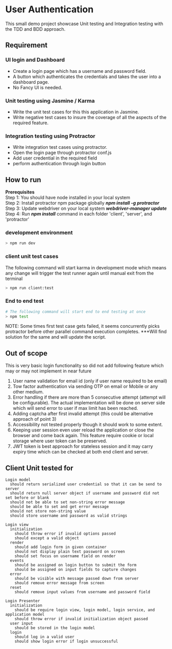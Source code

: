 # User Authentication
This small demo project showcase Unit testing and Integration testing with the TDD and BDD approach.

## Requirement 
### UI login and Dashboard
* Create a login page which has a username and password field. 
* A button which authenticates the credentials and takes the user into a dashboard page. 
* No Fancy UI is needed.

### Unit testing using Jasmine / Karma
* Write the unit test cases for this this application in Jasmine.
* Write negative test cases to insure the coverage of all the aspects of the required feature.

### Integration testing using Protractor
* Write integration test cases using protractor.
* Open the login page through protractor conf.js
* Add user credential in the required field
* perform authentication through login button


## How to run
**Prerequisites**
<br/> 
Step 1: You should have node installed in your local system 
<br/>
Step 2: Install protractor npm package globally ***npm install -g protractor***
<br/>
Step 3: Update webdriver on your local system ***webdriver-manager update***
<br/>
Step 4: Run ***npm install*** command in each folder 'client', 'server', and 'protractor'

### development environment
```bash
> npm run dev
```

### client unit test cases
The following command will start karma in development mode which means any change will trigger the test runner again until manual exit from the terminal
```bash
> npm run client:test
```

### End to end test
```bash
# The following command will start end to end testing at once
> npm test
```
NOTE: Some times first test case gets failed, it seems concurrently picks protractor before other parallel command execution completes. ***Will find solution for the same and will update the script.





## Out of scope 
This is very basic login functionality so did not add following feature which may or may not implement in near future
1) User name validation for email id (only if user name required to be email)
2) Tow factor authentication via sending OTP on email or Mobile or any other medium.
3) Error handling if there are more than 5 consecutive attempt (attempt will be configurable). The actual implementation will be done on server side which will send error to user if max limit has been reached. 
4) Adding captcha after first invalid attempt (this could be alternative approach of point 3)
5) Accessibility not tested properly though it should work to some extent.
6) Keeping user session even user reload the application or close the browser and come back again. This feature require cookie or local storage where user token can be preserved.
7) JWT token is best approach for stateless session and it may carry expiry time which can be checked at both end client and server.

## Client Unit tested for

```
Login model
  should return serialized user credential so that it can be send to server
  should return null server object if username and password did not set before or blank
  should not be able to set non-string error message
  should be able to set and get error message
  should not store non-string value
  should store username and password as valid strings

Login view
  initialization
    should throw error if invalid options passed
    should except a valid object
  render
    should add login form in given container
    should not display plain text password on screen
    should set focus on username field on render
  events
    should be assigned on login button to submit the form
    should be assigned on input fields to capture changes
  error
    should be visible with message passed down from server
    should remove error message from screen
  reset
    should remove input values from username and password field
  
Login Presenter
  initialization
    should be require login view, login model, login service, and application model
    should throw error if invalid initialization object passed
  user input
    should be stored in the login model
  login
    should log in a valid user
    should show login error if login unsuccessful
```

